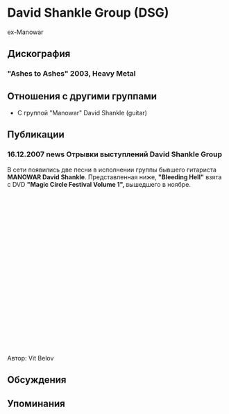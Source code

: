 # David Shankle Group (DSG)

ex-Manowar

## Дискография

### "Ashes to Ashes" 2003, Heavy Metal




## Отношения с другими группами

* C группой "Manowar" David Shankle (guitar)

## Публикации

### 16.12.2007 news Отрывки выступлений David Shankle Group

<P>В сети появились две песни в исполнении группы бывшего гитариста <STRONG>MANOWAR David Shankle</STRONG>. Представленная ниже,&nbsp;<STRONG>"Bleeding Hell"</STRONG>&nbsp;взята с DVD <STRONG>"Magic Circle Festival Volume 1", </STRONG>вышедшего в ноябре.</P>
<P>
<CENTER>
<OBJECT height=355 width=425><PARAM NAME="movie" VALUE="http://www.youtube.com/v/ronR4PQxCf8&rel=1&border=0"><PARAM NAME="wmode" VALUE="transparent">
<embed src="http://www.youtube.com/v/ronR4PQxCf8&rel=1&border=0" type="application/x-shockwave-flash" wmode="transparent" width="425" height="355"></embed></OBJECT></CENTER>
<P></P>
Автор: Vit Belov


## Обсуждения


## Упоминания


